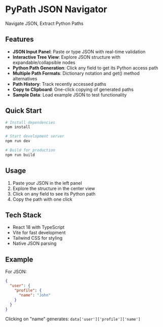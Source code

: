 # PyPath JSON Navigator

Navigate JSON, Extract Python Paths

## Features

- **JSON Input Panel**: Paste or type JSON with real-time validation
- **Interactive Tree View**: Explore JSON structure with expandable/collapsible nodes
- **Python Path Generation**: Click any field to get its Python access path
- **Multiple Path Formats**: Dictionary notation and get() method alternatives
- **Path History**: Track recently accessed paths
- **Copy to Clipboard**: One-click copying of generated paths
- **Sample Data**: Load example JSON to test functionality

## Quick Start

```bash
# Install dependencies
npm install

# Start development server
npm run dev

# Build for production
npm run build
```

## Usage

1. Paste your JSON in the left panel
2. Explore the structure in the center view
3. Click on any field to see its Python path
4. Copy the path with one click

## Tech Stack

- React 18 with TypeScript
- Vite for fast development
- Tailwind CSS for styling
- Native JSON parsing

## Example

For JSON:
```json
{
  "user": {
    "profile": {
      "name": "John"
    }
  }
}
```

Clicking on "name" generates: `data['user']['profile']['name']`